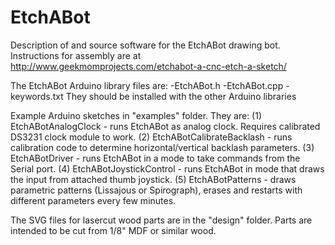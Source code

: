# EtchABot
Description of and source software for the EtchABot drawing bot.  Instructions for assembly are at http://www.geekmomprojects.com/etchabot-a-cnc-etch-a-sketch/

The EtchABot Arduino library files are:
-EtchABot.h
-EtchABot.cpp
-keywords.txt
They should be installed with the other Arduino libraries

Example Arduino sketches in "examples" folder.  They are:
(1) EtchABotAnalogClock - runs EtchABot as analog clock.  Requires calibrated DS3231 clock module to work.
(2) EtchABotCalibrateBacklash - runs calibration code to determine horizontal/vertical backlash parameters.
(3) EtchABotDriver - runs EtchABot in a mode to take commands from the Serial port.
(4) EtchABotJoystickControl - runs EtchABot in mode that draws the input from attached thumb joystick.
(5) EtchABotPatterns - draws parametric patterns (Lissajous or Spirograph), erases and restarts with different parameters every few minutes.

The SVG files for lasercut wood parts are in the "design" folder.  Parts are intended to be cut from 1/8" MDF or similar wood.
